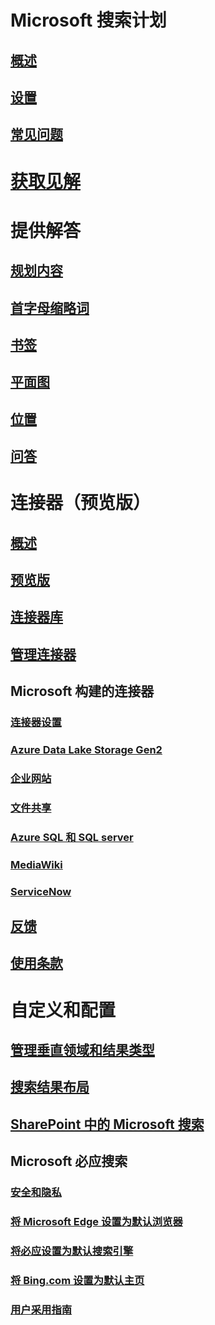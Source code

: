 # Microsoft 搜索计划
## [概述](overview-microsoft-search.md)
## [设置](setup-microsoft-search.md)
## [常见问题](faqs.md)
# [获取见解](get-insights.md)
# 提供解答
## [规划内容](plan-your-content.md)
## [首字母缩略词](manage-acronyms.md)
## [书签](manage-bookmarks.md)
## [平面图](manage-floorplans.md)
## [位置](manage-locations.md)
## [问答](manage-qas.md)
# 连接器（预览版）
## [概述](connectors-overview.md)
## [预览版](connectors-preview.md)
## [连接器库](connectors-gallery.md)
## [管理连接器](manage-connector.md)
## Microsoft 构建的连接器
### [连接器设置](configure-connector.md)
### [Azure Data Lake Storage Gen2](azure-data-lake-connector.md)
### [企业网站](enterprise-web-connector.md)
### [文件共享](file-share-connector.md)
### [Azure SQL 和 SQL server](MSSQL-connector.md)
### [MediaWiki](mediawiki-connector.md)
### [ServiceNow](servicenow-connector.md)
## [反馈](connectors-feedback.md)
## [使用条款](terms-of-use.md)
# 自定义和配置
## [管理垂直领域和结果类型](customize-search-page.md)
## [搜索结果布局](customize-results-layout.md)
## [SharePoint 中的 Microsoft 搜索](get-started-search-in-sharepoint-online.md)
## Microsoft 必应搜索
### [安全和隐私](security-for-search.md)
### [将 Microsoft Edge 设置为默认浏览器](set-default-browser.md)
### [将必应设置为默认搜索引擎](set-default-search-engine.md)
### [将 Bing.com 设置为默认主页](set-default-homepage.md)
### [用户采用指南](user-adoption-guide.md)
